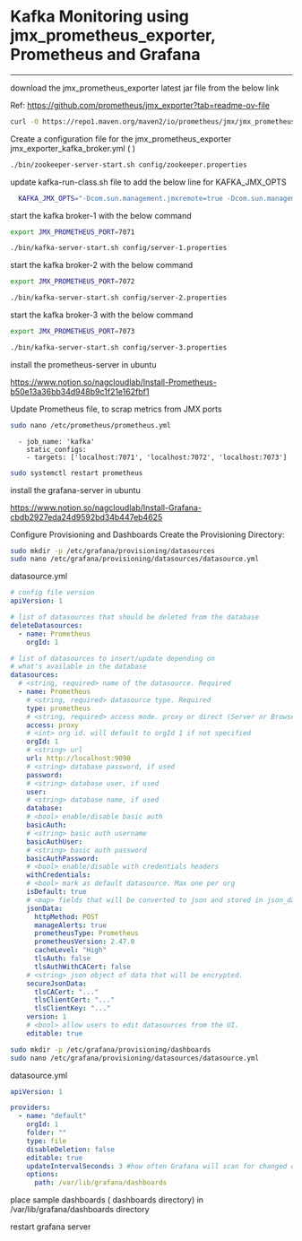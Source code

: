 # Kafka Monitoring using jmx_prometheus_exporter, Prometheus and Grafana

---

download the jmx_prometheus_exporter latest jar file from the below link

Ref: https://github.com/prometheus/jmx_exporter?tab=readme-ov-file

```bash
curl -O https://repo1.maven.org/maven2/io/prometheus/jmx/jmx_prometheus_javaagent/1.0.1/jmx_prometheus_javaagent-1.0.1.jar
```

Create a configuration file for the jmx_prometheus_exporter
jmx_exporter_kafka_broker.yml ( )

<!-- zookeeper -->

```bash
./bin/zookeeper-server-start.sh config/zookeeper.properties
```

update kafka-run-class.sh file to add the below line for KAFKA_JMX_OPTS

```bash
  KAFKA_JMX_OPTS="-Dcom.sun.management.jmxremote=true -Dcom.sun.management.jmxremote.authenticate=false -Dcom.sun.management.jmxremote.ssl=false -Djava.rmi.server.hostname=localhost -Djava.net.preferIPv4Stack=true -javaagent:/home/nag/kafka-monitoring/jmx_prometheus_javaagent-1.0.1.jar=$JMX_PROMETHEUS_PORT:/home/nag/kafka-monitoring/jmx_exporter_kafka_broker.yml"
```

start the kafka broker-1 with the below command

```bash
export JMX_PROMETHEUS_PORT=7071

./bin/kafka-server-start.sh config/server-1.properties
```

start the kafka broker-2 with the below command

```bash
export JMX_PROMETHEUS_PORT=7072

./bin/kafka-server-start.sh config/server-2.properties
```

start the kafka broker-3 with the below command

```bash
export JMX_PROMETHEUS_PORT=7073

./bin/kafka-server-start.sh config/server-3.properties
```

install the prometheus-server in ubuntu

https://www.notion.so/nagcloudlab/Install-Prometheus-b50e13a36bb34d948b9c1f21e162fbf1

Update Prometheus file, to scrap metrics from JMX ports

```bash
sudo nano /etc/prometheus/prometheus.yml
```

```properties
  - job_name: 'kafka'
    static_configs:
    - targets: ['localhost:7071', 'localhost:7072', 'localhost:7073']
```

```bash
sudo systemctl restart prometheus
```

install the grafana-server in ubuntu

https://www.notion.so/nagcloudlab/Install-Grafana-cbdb2927eda24d9592bd34b447eb4625

Configure Provisioning and Dashboards
Create the Provisioning Directory:

```sh
sudo mkdir -p /etc/grafana/provisioning/datasources
sudo nano /etc/grafana/provisioning/datasources/datasource.yml
```

datasource.yml

```yml
# config file version
apiVersion: 1

# list of datasources that should be deleted from the database
deleteDatasources:
  - name: Prometheus
    orgId: 1

# list of datasources to insert/update depending on
# what's available in the database
datasources:
  # <string, required> name of the datasource. Required
  - name: Prometheus
    # <string, required> datasource type. Required
    type: prometheus
    # <string, required> access mode. proxy or direct (Server or Browser in the UI). Required
    access: proxy
    # <int> org id. will default to orgId 1 if not specified
    orgId: 1
    # <string> url
    url: http://localhost:9090
    # <string> database password, if used
    password:
    # <string> database user, if used
    user:
    # <string> database name, if used
    database:
    # <bool> enable/disable basic auth
    basicAuth:
    # <string> basic auth username
    basicAuthUser:
    # <string> basic auth password
    basicAuthPassword:
    # <bool> enable/disable with credentials headers
    withCredentials:
    # <bool> mark as default datasource. Max one per org
    isDefault: true
    # <map> fields that will be converted to json and stored in json_data
    jsonData:
      httpMethod: POST
      manageAlerts: true
      prometheusType: Prometheus
      prometheusVersion: 2.47.0
      cacheLevel: "High"
      tlsAuth: false
      tlsAuthWithCACert: false
    # <string> json object of data that will be encrypted.
    secureJsonData:
      tlsCACert: "..."
      tlsClientCert: "..."
      tlsClientKey: "..."
    version: 1
    # <bool> allow users to edit datasources from the UI.
    editable: true
```

```sh
sudo mkdir -p /etc/grafana/provisioning/dashboards
sudo nano /etc/grafana/provisioning/datasources/datasource.yml
```

datasource.yml

```yml
apiVersion: 1

providers:
  - name: "default"
    orgId: 1
    folder: ""
    type: file
    disableDeletion: false
    editable: true
    updateIntervalSeconds: 3 #how often Grafana will scan for changed dashboards
    options:
      path: /var/lib/grafana/dashboards
```

place sample dashboards ( dashboards directory) in /var/lib/grafana/dashboards directory

restart grafana server
